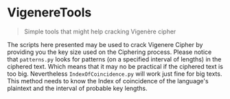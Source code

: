 # VigenereTools
> Simple tools that might help cracking Vigenère cipher

The scripts here presented may be used to crack Vigenere Cipher by providing you the key size used on the Ciphering process.
Please notice that `patterns.py` looks for patterns (on a specified interval of lengths) in the ciphered text. Which means that it may no be practical if the ciphered text is too big.
Nevertheless `IndexOfCoincidence.py` will work just fine for big texts. This method needs to know the Index of coincidence of the language's plaintext and the interval of probable key lengths.
